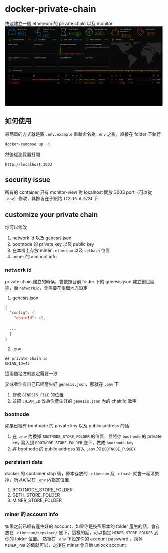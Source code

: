 # docker-private-chain
快速建立一個 ethereum 的 private chain 以及 monitor
![example](https://github.com/hermeslin/docker-private-chain/blob/master/screen-shot.png)


## 如何使用
最簡單的方式就是將 `.env.example` 重新命名為 `.env` 之後，直接在 folder 下執行

```sh
docker-compose up -d
```

然後從瀏覽器打開
```
http://localhost:3003
```

## security issue
所有的 container 只有 monitor-view 對 localhost 開放 3003 port（可以從 `.env`）修改，其餘皆在子網路 `172.16.6.0/24` 下

## customize your private chain
你可以修改
1. network id 以及 genesis.json
2. bootnode 的 private key 以及 public key
3. 在本機上存放 miner `.ethereum` 以及 `.ethash` 位置
4. miner 的 account info

### network id
private chain 建立的時候，會依照目前 folder 下的 genesis.json 建立創世區塊，而 `networkid`，會需要在兩個地方設定

1. genesis.json
```json
{
  "config": {
    "chainId": 42,

  ...
  }
}
```

2. .env
```
## private chain id
CHIAN_ID=42
```
這兩個地方的設定需要一致

又或者你有自己已經產生好 `genesis.json`，那就在 `.env` 下
1. 修改 `GENESIS_FILE` 的位置
2. 並把 `CHIAN_ID` 改為你產生好的 `genesis.json` 內的 chainId 數字

### bootnode
如果已經有 bootnode 的 private key 以及 public address 的話
1. 在 `.env` 內換掉 `BOOTNODE_STORE_FOLDER` 的位置，並將你 `bootnode` 的 private key 寫入到 `BOOTNODE_STORE_FOLDER` 底下，做成 `bootnode.key`
2. 將 bootnode 的 public address 寫入 `.env` 的 `BOOTNODE_PUBKEY`

### persistant data
docker 的 container stop 後，原本存放的 `.ethereum` 及 `.ethash` 就會一起消失掉，所以可以在 `.env` 內指定位置

1. BOOTNODE_STORE_FOLDER
2. GETH_STORE_FOLDER
3. MINER_STORE_FOLDER

### miner 的 account info
如果之前已經有產生好的 account，如果你是按照原本的 folder 產生的話，會存放在 `.ethereum/keystore/` 底下，這樣的話，可以指定 `MINER_STORE_FOLDER` 到你的 folder 位置。
然後在 `.env` 下設定你的 account password ，換掉 `MINER_PWD` 的值就可以，之後在 miner 會自動 unlock account